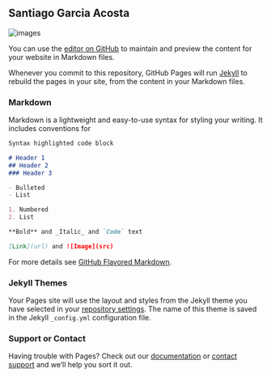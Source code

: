## Santiago Garcia Acosta
![images](https://media.licdn.com/dms/image/C5603AQEHzG58MjMRBw/profile-displayphoto-shrink_200_200/0?e=1538611200&v=beta&t=TzhFpXQb4rllWrHK4BNLdugR2LuRVrdinXPslMNy-X4)

You can use the [editor on GitHub](https://github.com/sxxgrc/sxxgrc.github.io/edit/master/README.md) to maintain and preview the content for your website in Markdown files.

Whenever you commit to this repository, GitHub Pages will run [Jekyll](https://jekyllrb.com/) to rebuild the pages in your site, from the content in your Markdown files.

### Markdown

Markdown is a lightweight and easy-to-use syntax for styling your writing. It includes conventions for

```markdown
Syntax highlighted code block

# Header 1
## Header 2
### Header 3

- Bulleted
- List

1. Numbered
2. List

**Bold** and _Italic_ and `Code` text

[Link](url) and ![Image](src)
```

For more details see [GitHub Flavored Markdown](https://guides.github.com/features/mastering-markdown/).

### Jekyll Themes

Your Pages site will use the layout and styles from the Jekyll theme you have selected in your [repository settings](https://github.com/sxxgrc/sxxgrc.github.io/settings). The name of this theme is saved in the Jekyll `_config.yml` configuration file.

### Support or Contact

Having trouble with Pages? Check out our [documentation](https://help.github.com/categories/github-pages-basics/) or [contact support](https://github.com/contact) and we’ll help you sort it out.
